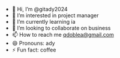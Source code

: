 - 👋 Hi, I’m @gitady2024
- 👀 I’m interested in project manager
- 🌱 I’m currently learning ia
- 💞️ I’m looking to collaborate on business
- 📫 How to reach me qdoblea@gmail.com
- 😄 Pronouns: ady
- ⚡ Fun fact: coffee

<!---
gitady2024/gitady2024 is a ✨ special ✨ repository because its `README.md` (this file) appears on your GitHub profile.
You can click the Preview link to take a look at your changes.
--->
